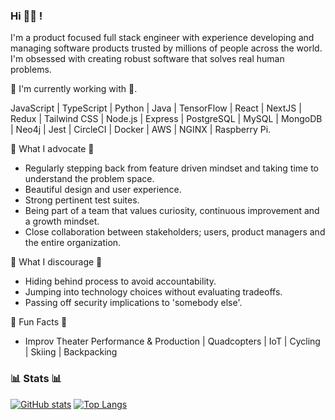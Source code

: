 <!--
**jbframe/jbframe** is a ✨ _special_ ✨ repository because its `README.md` (this file) appears on your GitHub profile.

Here are some ideas to get you started:

- 🔭 I’m currently working on ...
- 🌱 I’m currently learning ...
- 👯 I’m looking to collaborate on ...
- 🤔 I’m looking for help with ...
- 💬 Ask me about ...
- 📫 How to reach me: ...
- 😄 Pronouns: ...
- ⚡ Fun fact: ...
-->
### Hi  👨‍💻 !

I'm a product focused full stack engineer with experience developing and managing software products trusted by millions of people across the world. I'm obsessed with creating robust software that solves real human problems.

🔭  I'm currently working with  🔭.
  
JavaScript | TypeScript | Python | Java | TensorFlow | React | NextJS | Redux | Tailwind CSS | Node.js | Express | PostgreSQL | MySQL | MongoDB | Neo4j | Jest | CircleCI | Docker | AWS | NGINX | Raspberry Pi.

🌱  What I advocate  🌱
- Regularly stepping back from feature driven mindset and taking time to understand the problem space.
- Beautiful design and user experience.
- Strong pertinent test suites.
- Being part of a team that values curiosity, continuous improvement and a growth mindset.
- Close collaboration between stakeholders; users, product managers and the entire organization.

🤔  What I discourage  🤔
- Hiding behind process to avoid accountability.
- Jumping into technology choices without evaluating tradeoffs.
- Passing off security implications to 'somebody else'.

🎉  Fun Facts  🎉
- Improv Theater Performance & Production | Quadcopters | IoT | Cycling | Skiing | Backpacking


### 📊  Stats  📊
[![GitHub stats](https://github-readme-stats.vercel.app/api?username=jbframe&layout=compact&theme=cobalt&count_private=true)](https://github.com/anuraghazra/github-readme-stats)
[![Top Langs](https://github-readme-stats.vercel.app/api/top-langs/?username=jbframe&theme=cobalt)](https://github.com/anuraghazra/github-readme-stats)
